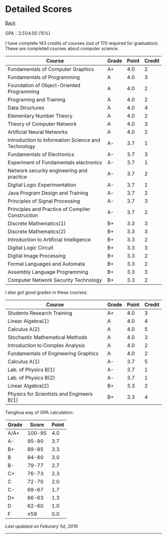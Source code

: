 # Detailed Scores

[Back](/cv/en.html)

GPA：3.51/4.00 (15%)

I have complete 143 credits of courses (out of 170 required for graduation). These are completed courses about computer science:

| Course                                             | Grade | Point | Credit |
| -------------------------------------------------- | ----- | ----- | ------ |
| Fundamentals of Computer Graphics                  | A+    | 4.0   | 2      |
| Fundamentals of Programming                        | A     | 4.0   | 3      |
| Foundation of Object-Oriented Programming          | A     | 4.0   | 2      |
| Programing and Training                            | A     | 4.0   | 2      |
| Data Structures                                    | A     | 4.0   | 4      |
| Elementary Number Theory                           | A     | 4.0   | 2      |
| Theory of Computer Network                         | A     | 4.0   | 3      |
| Artificial Neural Networks                         | A     | 4.0   | 2      |
| Introduction to Information Science and Technology | A-    | 3.7   | 1      |
| Fundamentals of Electronics                        | A-    | 3.7   | 3      |
| Experiment of Fundamentals electronics             | A-    | 3.7   | 1      |
| Network security engineering and practice          | A-    | 3.7   | 2      |
| Digital Logic Experimentation                      | A-    | 3.7   | 1      |
| Java Program Design and Training                   | A-    | 3.7   | 2      |
| Principles of Signal Processing                    | A-    | 3.7   | 3      |
| Principles and Practice of Compiler Construction   | A-    | 3.7   | 2      |
| Discrete Mathematics(1)                            | B+    | 3.3   | 3      |
| Discrete Mathematics(2)                            | B+    | 3.3   | 3      |
| Introduction to Artificial Intelligence            | B+    | 3.3   | 2      |
| Digital Logic Circuit                              | B+    | 3.3   | 3      |
| Digital Image Processing                           | B+    | 3.3   | 2      |
| Formal Languages and Automata                      | B+    | 3.3   | 2      |
| Assembly Language Programming                      | B+    | 3.3   | 3      |
| Computer Network Security Technology               | B+    | 3.3   | 2      |


I also got good grades in these courses:

| Course                                    | Grade | Point | Credit |
| ----------------------------------------- | ----- | ----- | ------ |
| Students Research Training                | A+    | 4.0   | 3      |
| Linear Algebra(1)                         | A     | 4.0   | 4      |
| Calculus A(2)                             | A     | 4.0   | 5      |
| Stochastic Mathematical Methods           | A     | 4.0   | 3      |
| Introduction to Complex Analysis          | A     | 4.0   | 2      |
| Fundamentals of Engineering Graphics      | A     | 4.0   | 2      |
| Calculus A(1)                             | A-    | 3.7   | 5      |
| Lab. of Physics B(1)                      | A-    | 3.7   | 1      |
| Lab. of Physics B(2)                      | A-    | 3.7   | 1      |
| Linear Algebra(2)                         | B+    | 3.3   | 2      |
| Physics for Scientists and Engineers B(1) | B+    | 3.3   | 4      |

Tsinghua way of GPA calculation:

| Grade | Score  | Point |
| ----- | ------ | ----- |
| A/A+  | 100-95 | 4.0   |
| A-    | 95-90  | 3.7   |
| B+    | 89-85  | 3.3   |
| B     | 84-80  | 3.0   |
| B-    | 79-77  | 2.7   |
| C+    | 76-73  | 2.3   |
| C     | 72-70  | 2.0   |
| C-    | 69-67  | 1.7   |
| D+    | 66-63  | 1.3   |
| D     | 62-60  | 1.0   |
| F     | ≤59    | 0.0   |

*Last updated on Feburary 1st, 2019*

------